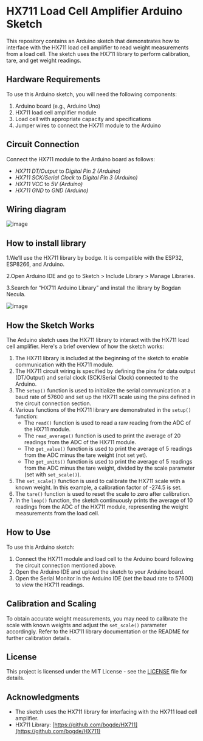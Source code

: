 # HX711 Load Cell Amplifier Arduino Sketch

This repository contains an Arduino sketch that demonstrates how to interface with the HX711 load cell amplifier to read weight measurements from a load cell. The sketch uses the HX711 library to perform calibration, tare, and get weight readings.

## Hardware Requirements

To use this Arduino sketch, you will need the following components:

1. Arduino board (e.g., Arduino Uno)
2. HX711 load cell amplifier module
3. Load cell with appropriate capacity and specifications
4. Jumper wires to connect the HX711 module to the Arduino

## Circuit Connection

Connect the HX711 module to the Arduino board as follows:

- *HX711 DT/Output* to *Digital Pin 2 (Arduino)*
- *HX711 SCK/Serial Clock* to *Digital Pin 3 (Arduino)*
- *HX711 VCC* to *5V (Arduino)*
- *HX711 GND* to *GND (Arduino)*
  
## Wiring diagram
![image](https://github.com/Shivani9698/LoadCell_Weight_scale/assets/119753029/0fa5962f-8b07-4b83-a01f-23bebe63e64a)

## How to install library
1.We’ll use the HX711 library by bodge. It is compatible with the ESP32, ESP8266, and Arduino.

2.Open Arduino IDE and go to Sketch > Include Library > Manage Libraries.

3.Search for “HX711 Arduino Library” and install the library by Bogdan Necula.

![image](https://github.com/Shivani9698/LoadCell_Weight_scale/assets/119753029/18c2e803-8d54-4eb8-a792-b59ae9ecdcb8)



## How the Sketch Works

The Arduino sketch uses the HX711 library to interact with the HX711 load cell amplifier. Here's a brief overview of how the sketch works:

1. The HX711 library is included at the beginning of the sketch to enable communication with the HX711 module.
2. The HX711 circuit wiring is specified by defining the pins for data output (DT/Output) and serial clock (SCK/Serial Clock) connected to the Arduino.
3. The `setup()` function is used to initialize the serial communication at a baud rate of 57600 and set up the HX711 scale using the pins defined in the circuit connection section.
4. Various functions of the HX711 library are demonstrated in the `setup()` function:
   - The `read()` function is used to read a raw reading from the ADC of the HX711 module.
   - The `read_average()` function is used to print the average of 20 readings from the ADC of the HX711 module.
   - The `get_value()` function is used to print the average of 5 readings from the ADC minus the tare weight (not set yet).
   - The `get_units()` function is used to print the average of 5 readings from the ADC minus the tare weight, divided by the scale parameter (set with `set_scale()`).
5. The `set_scale()` function is used to calibrate the HX711 scale with a known weight. In this example, a calibration factor of -274.5 is set.
6. The `tare()` function is used to reset the scale to zero after calibration.
7. In the `loop()` function, the sketch continuously prints the average of 10 readings from the ADC of the HX711 module, representing the weight measurements from the load cell.

## How to Use

To use this Arduino sketch:

1. Connect the HX711 module and load cell to the Arduino board following the circuit connection mentioned above.
2. Open the Arduino IDE and upload the sketch to your Arduino board.
3. Open the Serial Monitor in the Arduino IDE (set the baud rate to 57600) to view the HX711 readings.

## Calibration and Scaling

To obtain accurate weight measurements, you may need to calibrate the scale with known weights and adjust the `set_scale()` parameter accordingly. Refer to the HX711 library documentation or the README for further calibration details.

## License

This project is licensed under the MIT License - see the [LICENSE](LICENSE) file for details.

## Acknowledgments

- The sketch uses the HX711 library for interfacing with the HX711 load cell amplifier.
- HX711 Library: [https://github.com/bogde/HX711](https://github.com/bogde/HX711)

